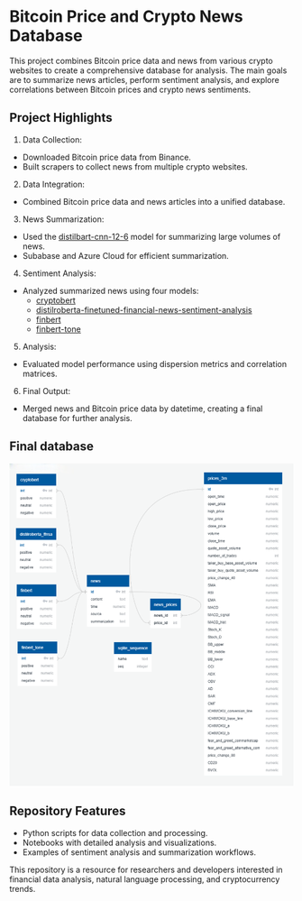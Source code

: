 # Bitcoin Price and Crypto News Database

This project combines Bitcoin price data and news from various crypto websites to create a comprehensive database for analysis. The main goals are to summarize news articles, perform sentiment analysis, and explore correlations between Bitcoin prices and crypto news sentiments.

## Project Highlights

1. Data Collection:

- Downloaded Bitcoin price data from Binance.
- Built scrapers to collect news from multiple crypto websites.

2. Data Integration:

- Combined Bitcoin price data and news articles into a unified database.

3. News Summarization:

- Used the [distilbart-cnn-12-6](https://huggingface.co/sshleifer/distilbart-cnn-12-6) model for summarizing large volumes of news.
- Subabase and Azure Cloud for efficient summarization.

4. Sentiment Analysis:

- Analyzed summarized news using four models:
  - [cryptobert](https://huggingface.co/ElKulako/cryptobert)
  - [distilroberta-finetuned-financial-news-sentiment-analysis](https://huggingface.co/mrm8488/distilroberta-finetuned-financial-news-sentiment-analysis)
  - [finbert](https://huggingface.co/ProsusAI/finbert)
  - [finbert-tone](https://huggingface.co/yiyanghkust/finbert-tone)

5. Analysis:

- Evaluated model performance using dispersion metrics and correlation matrices.

6. Final Output:

- Merged news and Bitcoin price data by datetime, creating a final database for further analysis.

## Final database

![Final Database](news_processing/database.png)

## Repository Features

- Python scripts for data collection and processing.
- Notebooks with detailed analysis and visualizations.
- Examples of sentiment analysis and summarization workflows.

This repository is a resource for researchers and developers interested in financial data analysis, natural language processing, and cryptocurrency trends.
